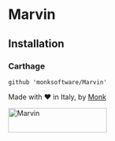 # Marvin

## Installation

### Carthage
```
github 'monksoftware/Marvin'
```

Made with ❤️ in Italy, by [Monk](https://www.monksoftware.it "Monk's homepage")

<p align="left" >
<img src="https://github.com/monksoftware/Marvin/blob/master/monk-logo.png" width=200px height=50px alt="Marvin" title="Marvin">
</p>

